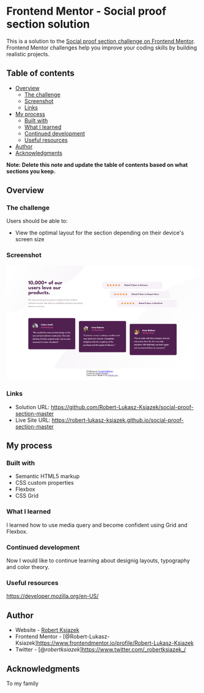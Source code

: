 # Frontend Mentor - Social proof section solution

This is a solution to the [Social proof section challenge on Frontend Mentor](https://www.frontendmentor.io/challenges/social-proof-section-6e0qTv_bA). Frontend Mentor challenges help you improve your coding skills by building realistic projects.

## Table of contents

- [Overview](#overview)
  - [The challenge](#the-challenge)
  - [Screenshot](#screenshot)
  - [Links](#links)
- [My process](#my-process)
  - [Built with](#built-with)
  - [What I learned](#what-i-learned)
  - [Continued development](#continued-development)
  - [Useful resources](#useful-resources)
- [Author](#author)
- [Acknowledgments](#acknowledgments)

**Note: Delete this note and update the table of contents based on what sections you keep.**

## Overview

### The challenge

Users should be able to:

- View the optimal layout for the section depending on their device's screen size

### Screenshot

![](./screenshot.jpg)

### Links

- Solution URL: https://github.com/Robert-Lukasz-Ksiazek/social-proof-section-master
- Live Site URL: https://robert-lukasz-ksiazek.github.io/social-proof-section-master

## My process

### Built with

- Semantic HTML5 markup
- CSS custom properties
- Flexbox
- CSS Grid

### What I learned

I learned how to use media query and become confident using Grid and Flexbox.

### Continued development

Now I would like to continue learning about designig layouts, typography and color theory.

### Useful resources

https://developer.mozilla.org/en-US/

## Author

- Website - [Robert Ksiazek](https://www.your-site.com)
- Frontend Mentor - [@Robert-Lukasz-Ksiazek]https://www.frontendmentor.io/profile/Robert-Lukasz-Ksiazek
- Twitter - [@_robertksiazek_]https://www.twitter.com/_robertksiazek_/

## Acknowledgments

To my family
